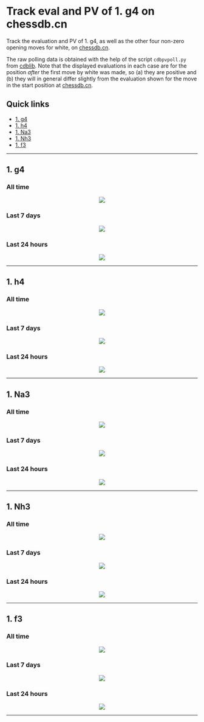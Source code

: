 # Track eval and PV of 1. g4 on chessdb.cn

Track the evaluation and PV of 1. g4, as well as the other four non-zero
opening moves for white, on [chessdb.cn](https://chessdb.cn/queryc_en/).

The raw polling data is obtained with the help of the script
`cdbpvpoll.py` from [cdblib](https://github.com/robertnurnberg/cdblib).
Note that the displayed evaluations in each case are for the position _after_ the first 
move by white was made, so (a) they are positive and (b) they will 
in general differ slightly from the evaluation shown for the move in the start
position at [chessdb.cn](https://chessdb.cn/queryc_en/).

## Quick links
* [1. g4](#1-g4)
* [1. h4](#1-h4)
* [1. Na3](#1-Na3)
* [1. Nh3](#1-Nh3)
* [1. f3](#1-f3)

---

## 1. g4

### All time 
<p align="center"> <img src="images/g4.png?raw=true"> </p>

### Last 7 days 
<p align="center"> <img src="images/g4week.png?raw=true"> </p>

### Last 24 hours
<p align="center"> <img src="images/g4day.png?raw=true"> </p>

---

## 1. h4

### All time 
<p align="center"> <img src="images/h4.png?raw=true"> </p>

### Last 7 days 
<p align="center"> <img src="images/h4week.png?raw=true"> </p>

### Last 24 hours
<p align="center"> <img src="images/h4day.png?raw=true"> </p>

---

## 1. Na3

### All time 
<p align="center"> <img src="images/Na3.png?raw=true"> </p>

### Last 7 days 
<p align="center"> <img src="images/Na3week.png?raw=true"> </p>

### Last 24 hours
<p align="center"> <img src="images/Na3day.png?raw=true"> </p>

---

## 1. Nh3

### All time 
<p align="center"> <img src="images/Nh3.png?raw=true"> </p>

### Last 7 days 
<p align="center"> <img src="images/Nh3week.png?raw=true"> </p>

### Last 24 hours
<p align="center"> <img src="images/Nh3day.png?raw=true"> </p>

---

## 1. f3

### All time 
<p align="center"> <img src="images/f3.png?raw=true"> </p>

### Last 7 days 
<p align="center"> <img src="images/f3week.png?raw=true"> </p>

### Last 24 hours
<p align="center"> <img src="images/f3day.png?raw=true"> </p>

---

